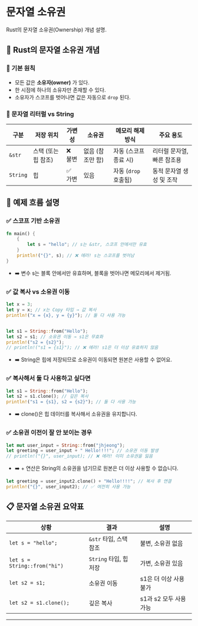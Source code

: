# 문자열 소유권
Rust의 문자열 소유권(Ownership) 개념 설명.

## 🧠 Rust의 문자열 소유권 개념
### 🔹 기본 원칙
- 모든 값은 **소유자(owner)** 가 있다.
- 한 시점에 하나의 소유자만 존재할 수 있다.
- 소유자가 스코프를 벗어나면 값은 자동으로 `drop` 된다.

### 🔸 문자열 리터럴 vs String
| 구분           | 저장 위치 | 가변성     | 소유권     | 메모리 해제 방식 | 주요 용도                     |
|----------------|------------|------------|------------|------------------|-------------------------------|
| `&str`         | 스택 (또는 힙 참조) | ❌ 불변     | 없음 (참조만 함) | 자동 (스코프 종료 시) | 리터럴 문자열, 빠른 참조용     |
| `String`       | 힙         | ✅ 가변     | 있음       | 자동 (`drop` 호출됨) | 동적 문자열 생성 및 조작       |


## 🧪 예제 흐름 설명
### ✅ 스코프 기반 소유권
```rust
fn main() {
    {
        let s = "hello"; // s는 &str, 스코프 안에서만 유효
    }
    println!("{}", s); // ❌ 에러! s는 스코프를 벗어남
}
```
- ➡️ 변수 s는 블록 안에서만 유효하며, 블록을 벗어나면 메모리에서 제거됨.

### ✅ 값 복사 vs 소유권 이동
```rust
let x = 3;
let y = x; // x는 Copy 타입 → 값 복사
println!("x = {x}, y = {y}"); // 둘 다 사용 가능


let s1 = String::from("Hello");
let s2 = s1; // 소유권 이동 → s1은 무효화
println!("s2 = {s2}");
// println!("s1 = {s1}"); // ❌ 에러! s1은 더 이상 유효하지 않음
```
- ➡️ String은 힙에 저장되므로 소유권이 이동되면 원본은 사용할 수 없어요.

### ✅ 복사해서 둘 다 사용하고 싶다면
```rust
let s1 = String::from("Hello");
let s2 = s1.clone(); // 깊은 복사
println!("s1 = {s1}, s2 = {s2}"); // 둘 다 사용 가능
```
- ➡️ clone()은 힙 데이터를 복사해서 소유권을 유지합니다.

### ✅ 소유권 이전이 잘 안 보이는 경우
```rust
let mut user_input = String::from("jhjeong");
let greeting = user_input + " Hello!!!!"; // 소유권 이동 발생
// println!("{}", user_input); // ❌ 에러! 이미 소유권을 잃음
```
- ➡️ + 연산은 String의 소유권을 넘기므로 원본은 더 이상 사용할 수 없습니다.
```rust
let greeting = user_input2.clone() + "Hello!!!!"; // 복사 후 연결
println!("{}", user_input2); // ✅ 여전히 사용 가능
```

## 📋 문자열 소유권 요약표
| 상황                        | 결과                                | 설명                                      |
|-----------------------------|-------------------------------------|-------------------------------------------|
| `let s = "hello";`          | `&str` 타입, 스택 참조              | 불변, 소유권 없음                         |
| `let s = String::from("hi")`| `String` 타입, 힙 저장              | 가변, 소유권 있음                         |
| `let s2 = s1;`              | 소유권 이동                         | s1은 더 이상 사용 불가                    |
| `let s2 = s1.clone();`      | 깊은 복사                          | s1과 s2 모두 사용 가능    

---
